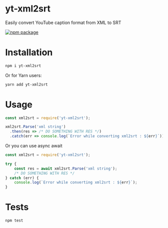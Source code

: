 # yt-xml2srt

Easily convert YouTube caption format from XML to SRT

[![npm package](https://nodei.co/npm/yt-xml2srt.png?downloads=true&downloadRank=true&stars=true)](https://nodei.co/npm/yt-xml2srt/)

# Installation

```bash
npm i yt-xml2srt
```

Or for Yarn users:

```bash
yarn add yt-xml2srt
```

# Usage

```js
const xml2srt = require('yt-xml2srt');

xml2srt.Parse('xml string')
  .then(res => /* DO SOMETHING WITH RES */)
  .catch(err => console.log(`Error while converting xml2srt : ${err}`));
```

Or you can use async await

```js
const xml2srt = require('yt-xml2srt');

try {
	const res = await xml2srt.Parse('xml string');
	/* DO SOMETHING WITH RES */
} catch (err) {
	console.log(`Error while converting xml2srt : ${err}`);
}
```

# Tests

```bash
npm test
```
